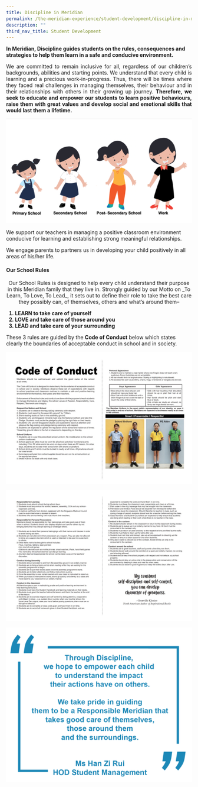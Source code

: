 ```yaml
---
title: Discipline in Meridian
permalink: /the-meridian-experience/student-development/discipline-in-meridian/
description: ""
third_nav_title: Student Development
---
```

**In Meridian, Discipline guides students on the rules, consequences and strategies to help them learn in a safe and conducive environment.**

<p align = "justify">We are committed to remain inclusive for all, regardless of our children’s backgrounds, abilities and starting points. We understand that every child is learning and a precious work-in-progress. Thus, there will be times where they faced real challenges in managing themselves, their behaviour and in their relationships with others in their growing up journey. <b>Therefore, we seek to educate and empower our students to learn positive behaviours, raise them with great values and develop social and emotional skills that would last them a lifetime.</b></p>

![](/images/CCE/Discipline%20in%20Meridian/Discipline%20in%20Meridian%201.png)

<p>We support our teachers in managing a positive classroom environment conducive for learning and establishing strong meaningful relationships.

We engage parents to partners us in developing your child positively in all areas of his/her life.<p>
	
#### Our School Rules

<p align = "center">Our School Rules is designed to help every child understand their purpose in this Meridian family that they live in. Strongly guided by our Motto on _To Learn, To Love, To Lead_, it sets out to define their role to take the best care they possibly can, of themselves, others and what’s around them–</p>

<ol style = "font-size: 14px"><b>
  <li>LEARN to take care of yourself</li>
  <li>LOVE and take care of those around you</li>
  <li>LEAD and take care of your surrounding</li>
</b></ol>

These 3 rules are guided by the <b>Code of Conduct</b> below which states clearly the boundaries of acceptable conduct in school and in society.

![](/images/CCE/Discipline%20in%20Meridian/Code%20of%20Conduct%20(1).jpg)

![](/images/CCE/Discipline%20in%20Meridian/Code%20of%20Conduct%202.jpg)

![](/images/CCE/Discipline%20in%20Meridian/Quote.png)

